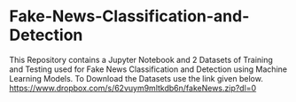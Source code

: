 # Fake-News-Classification-and-Detection
This Repository contains a Jupyter Notebook and 2 Datasets of Training and Testing used for Fake News Classification and Detection using Machine Learning Models. 
To Download the Datasets use the link given below.
https://www.dropbox.com/s/62vuym9mltkdb6n/fakeNews.zip?dl=0
